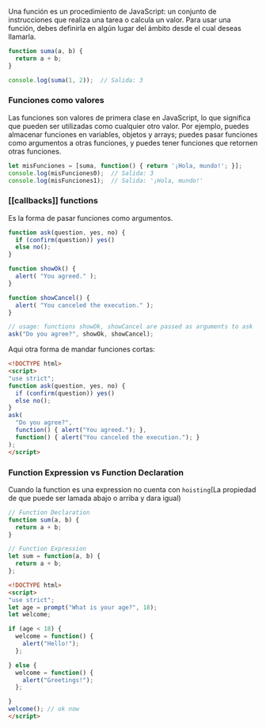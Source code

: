 Una función es un procedimiento de JavaScript: un conjunto de instrucciones que realiza una tarea o calcula un valor. Para usar una función, debes definirla en algún lugar del ámbito desde el cual deseas llamarla.
```javascript
function suma(a, b) {
  return a + b;
}

console.log(suma(1, 2));  // Salida: 3
```

### Funciones como valores
Las funciones son valores de primera clase en JavaScript, lo que significa que pueden ser utilizadas como cualquier otro valor. Por ejemplo, puedes almacenar funciones en variables, objetos y arrays; puedes pasar funciones como argumentos a otras funciones, y puedes tener funciones que retornen otras funciones.

```javascript
let misFunciones = [suma, function() { return '¡Hola, mundo!'; }];
console.log(misFunciones0);  // Salida: 3
console.log(misFunciones1);  // Salida: '¡Hola, mundo!'
```

### [[callbacks]] functions
Es la forma de pasar funciones como argumentos.
```js
function ask(question, yes, no) {
  if (confirm(question)) yes()
  else no();
}

function showOk() {
  alert( "You agreed." );
}

function showCancel() {
  alert( "You canceled the execution." );
}

// usage: functions showOk, showCancel are passed as arguments to ask
ask("Do you agree?", showOk, showCancel);
```

Aqui otra forma de mandar funciones cortas:
```html
<!DOCTYPE html>
<script>
"use strict";
function ask(question, yes, no) {
  if (confirm(question)) yes()
  else no();
}
ask(
  "Do you agree?",
  function() { alert("You agreed."); },
  function() { alert("You canceled the execution."); }
);
</script>
```

### Function Expression vs Function Declaration
Cuando la function es una expression no cuenta con `hoisting`(La propiedad de que puede ser lamada abajo o arriba y dara igual)
```js
// Function Declaration
function sum(a, b) {
  return a + b;
}

// Function Expression
let sum = function(a, b) {
  return a + b;
};
```

```html
<!DOCTYPE html>
<script>
"use strict";
let age = prompt("What is your age?", 18);
let welcome;

if (age < 18) {
  welcome = function() {
    alert("Hello!");
  };

} else {
  welcome = function() {
    alert("Greetings!");
  };

}
welcome(); // ok now
</script>
```
